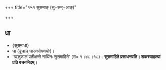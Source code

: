 +++
title="१५१ सुसमाङ् (सु+सम्+आङ्)"

+++

## धा
- {सुसमाधा}
- धा (डुधाञ् धारणपोषणयोः)।  
- 'ऋतुकालं प्रतीक्षन्ते नार्थिनः सुसमाहिते' (रा० १।४८।१८)।  **सुसमाहिते प्रसाधनवति। शकस्याहल्यां प्रति वचनमिदम्।**
